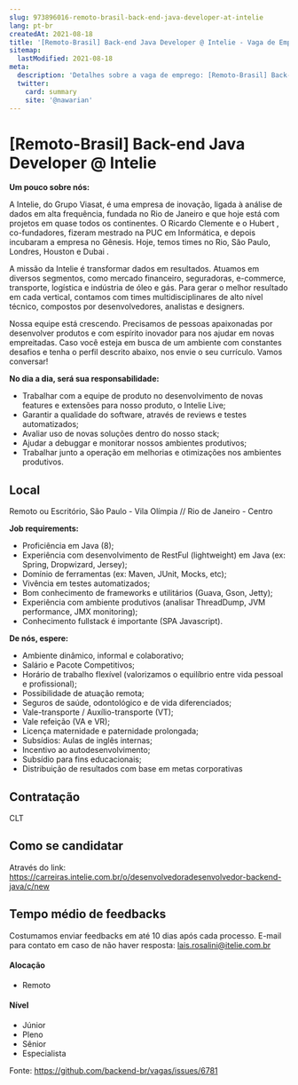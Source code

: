 ```yaml
---
slug: 973896016-remoto-brasil-back-end-java-developer-at-intelie
lang: pt-br
createdAt: 2021-08-18
title: '[Remoto-Brasil] Back-end Java Developer @ Intelie - Vaga de Emprego'
sitemap:
  lastModified: 2021-08-18
meta:
  description: 'Detalhes sobre a vaga de emprego: [Remoto-Brasil] Back-end Java Developer @ Intelie'
  twitter:
    card: summary
    site: '@nawarian'
---
```


# [Remoto-Brasil] Back-end Java Developer @ Intelie

**Um pouco sobre nós:**

A Intelie, do Grupo Viasat, é uma empresa de inovação, ligada à análise de dados em alta frequência, fundada no Rio de Janeiro e que hoje está com projetos em quase todos os continentes. O Ricardo Clemente e o Hubert , co-fundadores, fizeram mestrado na PUC em Informática, e depois incubaram a empresa no Gênesis. Hoje, temos times no Rio, São Paulo, Londres, Houston e Dubai .

A missão da Intelie é transformar dados em resultados. Atuamos em diversos segmentos, como mercado financeiro, seguradoras, e-commerce, transporte, logística e indústria de óleo e gás. Para gerar o melhor resultado em cada vertical, contamos com times multidisciplinares de alto nível técnico, compostos por desenvolvedores, analistas e designers.

Nossa equipe está crescendo. Precisamos de pessoas apaixonadas por desenvolver produtos e com espírito inovador para nos ajudar em novas empreitadas. Caso você esteja em busca de um ambiente com constantes desafios e tenha o perfil descrito abaixo, nos envie o seu currículo. Vamos conversar!

**No dia a dia, será sua responsabilidade:**

- Trabalhar com a equipe de produto no desenvolvimento de novas features e extensões para nosso produto, o Intelie Live;
- Garantir a qualidade do software, através de reviews e testes automatizados;
- Avaliar uso de novas soluções dentro do nosso stack;
- Ajudar a debuggar e monitorar nossos ambientes produtivos;
- Trabalhar junto a operação em melhorias e otimizações nos ambientes produtivos.

## Local

Remoto ou Escritório, São Paulo - Vila Olímpia // Rio de Janeiro - Centro

**Job requirements:**

- Proficiência em Java (8);
- Experiência com desenvolvimento de RestFul (lightweight) em Java (ex: Spring, Dropwizard, Jersey);
- Domínio de ferramentas (ex: Maven, JUnit, Mocks, etc);
- Vivência em testes automatizados;
- Bom conhecimento de frameworks e utilitários (Guava, Gson, Jetty);
- Experiência com ambiente produtivos (analisar ThreadDump, JVM performance, JMX monitoring);
- Conhecimento fullstack é importante (SPA Javascript).

**De nós, espere:**

- Ambiente dinâmico, informal e colaborativo;
- Salário e Pacote Competitivos;
- Horário de trabalho flexível (valorizamos o equilíbrio entre vida pessoal e profissional);
- Possibilidade de atuação remota;
- Seguros de saúde, odontológico e de vida diferenciados;
- Vale-transporte / Auxílio-transporte (VT);
- Vale refeição (VA e VR);
- Licença maternidade e paternidade prolongada;
- Subsídios: Aulas de inglês internas;
- Incentivo ao autodesenvolvimento;
- Subsídio para fins educacionais;
- Distribuição de resultados com base em metas corporativas

## Contratação

CLT

## Como se candidatar

Através do link: https://carreiras.intelie.com.br/o/desenvolvedoradesenvolvedor-backend-java/c/new

## Tempo médio de feedbacks

Costumamos enviar feedbacks em até 10 dias após cada processo.
E-mail para contato em caso de não haver resposta: lais.rosalini@itelie.com.br

#### Alocação
- Remoto

#### Nível
- Júnior
- Pleno
- Sênior
- Especialista




Fonte: https://github.com/backend-br/vagas/issues/6781